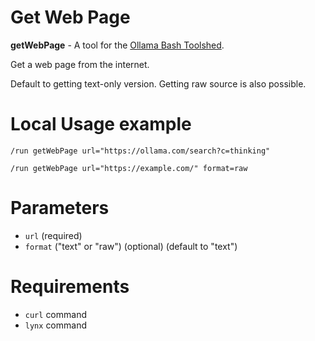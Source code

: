# Get Web Page

**getWebPage** - A tool for the [Ollama Bash Toolshed](../../).

Get a web page from the internet.

Default to getting text-only version.  Getting raw source is also possible.

# Local Usage example

```/run getWebPage url="https://ollama.com/search?c=thinking"```

```/run getWebPage url="https://example.com/" format=raw```

# Parameters

- ```url``` (required)
- ```format``` ("text" or "raw") (optional) (default to "text")

# Requirements

- ```curl``` command
- ```lynx``` command
